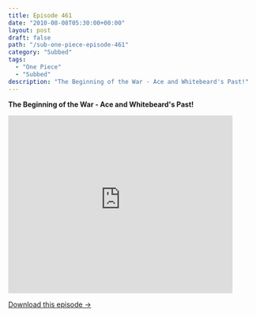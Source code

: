 ```yaml
---
title: Episode 461
date: "2010-08-08T05:30:00+00:00"
layout: post
draft: false
path: "/sub-one-piece-episode-461"
category: "Subbed"
tags:
  - "One Piece"
  - "Subbed"
description: "The Beginning of the War - Ace and Whitebeard's Past!"
---
```


**The Beginning of the War - Ace and Whitebeard's Past!**

<iframe width="640" height="360" src="https://www.rapidvideo.com/e/G6FRPEUCKU" frameborder="0" marginwidth=0 marginheight=0 scrolling=no allowfullscreen style="max-width:90%;"></iframe>

<a href="http://ouo.io/qs/eCodkFEQ?s=https://www.rapidvideo.com/d/G6FRPEUCKU" class="styled_a">Download this episode →</a>

